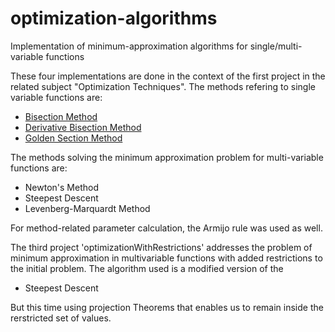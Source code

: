 # optimization-algorithms
Implementation of minimum-approximation algorithms for single/multi-variable functions

These four implementations are done in the context of the first project in the related subject "Optimization Techniques".
The methods refering to single variable functions are:
- [Bisection Method](https://en.wikipedia.org/wiki/Bisection_method)
- [Derivative Bisection Method](https://en.wikipedia.org/wiki/Fibonacci_search_technique)
- [Golden Section Method](https://en.wikipedia.org/wiki/Golden-section_search)

The methods solving the minimum approximation problem for multi-variable functions are:
- Newton's Method
- Steepest Descent
- Levenberg-Marquardt Method

For method-related parameter calculation, the Armijo rule was used as well.

The third project 'optimizationWithRestrictions' addresses the problem of minimum approximation in multivariable functions
with added restrictions to the initial problem. The algorithm used is a modified version of the 
- Steepest Descent

But this time using projection Theorems that enables us to remain inside the rerstricted set of values.
